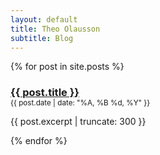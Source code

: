 ```yaml
---
layout: default
title: Theo Olausson
subtitle: Blog
---
```

{% for post in site.posts %}
<h3 style="padding-bottom: 0px; margin-bottom: 0px;"><a href="{{ post.url }}">{{ post.title }}</a></h3>
<small style="padding-top: 0px; margin-top: 0px;"> {{ post.date | date: "%A, %B %d, %Y" }} </small>
<p> {{ post.excerpt | truncate: 300 }} </p>
{% endfor %}
